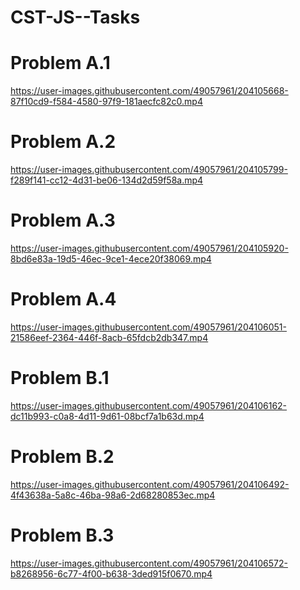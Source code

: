 # CST-JS--Tasks
<h1>Problem A.1</h1>

https://user-images.githubusercontent.com/49057961/204105668-87f10cd9-f584-4580-97f9-181aecfc82c0.mp4

<h1>Problem A.2</h1>

https://user-images.githubusercontent.com/49057961/204105799-f289f141-cc12-4d31-be06-134d2d59f58a.mp4

<h1>Problem A.3</h1>

https://user-images.githubusercontent.com/49057961/204105920-8bd6e83a-19d5-46ec-9ce1-4ece20f38069.mp4

<h1>Problem A.4</h1>

https://user-images.githubusercontent.com/49057961/204106051-21586eef-2364-446f-8acb-65fdcb2db347.mp4

<h1>Problem B.1</h1>

https://user-images.githubusercontent.com/49057961/204106162-dc11b993-c0a8-4d11-9d61-08bcf7a1b63d.mp4

<h1>Problem B.2</h1>

https://user-images.githubusercontent.com/49057961/204106492-4f43638a-5a8c-46ba-98a6-2d68280853ec.mp4

<h1>Problem B.3</h1>

https://user-images.githubusercontent.com/49057961/204106572-b8268956-6c77-4f00-b638-3ded915f0670.mp4

